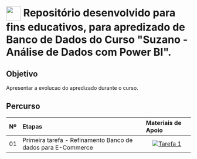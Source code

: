 <h1>
    <a href="https://www.dio.me/">
     <img align="center" width="40px" src="https://hermes.digitalinnovation.one/assets/diome/logo-minimized.png"></a>
    <span> Repositório desenvolvido para fins educativos, para apredizado de Banco de Dados do Curso "Suzano - Análise de Dados com Power BI". </span>
</h1>

## Objetivo
Apresentar a evolucao do apredizado durante o curso.


## Percurso
<table>
  <thead>
    <tr align="left">
      <th>Nº</th>
      <th>Etapas</th>
      <th>Materiais de Apoio</th>
    </tr>
  </thead>
  <tbody align="left">
    <tr>
      <td>01</td>
      <td>Primeira tarefa - Refinamento Banco de dados para E-Commerce</td>
      <td align="center">
        <a href="[https://github.com/elidianaandrade/dio-curso-git-github/blob/main/materiais-de-apoio/01-visao-geral-do-curso-e-ferramentas.md](https://github.com/rfbp/Curso-Suzano-Analise-de-Dados-com-Power-BI/blob/main/e-commerce.pdf)">
           <img align="center" alt="Tarefa 1" src="https://img.shields.io/badge/Ver%20Material-30A3DC?style=for-the-badge">
        </a>
      </td>
    </tr>
  
